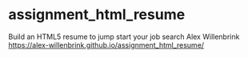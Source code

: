 # assignment_html_resume
Build an HTML5 resume to jump start your job search
Alex Willenbrink
https://alex-willenbrink.github.io/assignment_html_resume/
